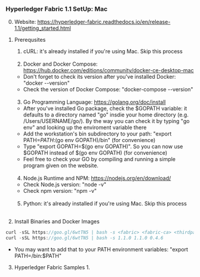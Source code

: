 ### Hyperledger Fabric 1.1 SetUp: Mac

0. Website: https://hyperledger-fabric.readthedocs.io/en/release-1.1/getting_started.html

1. Prerequsites

   1. cURL: it's already installed if you're using Mac. Skip this process
   <br />
   
   2. Docker and Docker Compose: https://hub.docker.com/editions/community/docker-ce-desktop-mac
   - Don't forget to check its version after you've installed Docker: "docker --version"
   - Check the version of Docker Compose: "docker-compose --version"
   <br />
   
   3. Go Programming Language: https://golang.org/doc/install
   - After you've installed Go package, check the $GOPATH variable: it defaults to a directory named "go" insdie your home directory (e.g. /Users/USERNAME/go/). By the way you can check it by typing "go env" and looking up the enviroment variable there
   - Add the workstation's bin subdirectory to your path: "export PATH=$PATH:$(go env GOPATH)/bin" (for convenience)
   - Type "export GOPATH=$(go env GOPATH)". So you can now use $GOPATH instead of $(go env GOPATH) (for convenience)
   - Feel free to check your GO by compiling and running a simple program given on the website.
   <br />

   4. Node.js Runtime and NPM: https://nodejs.org/en/download/
   - Check Node.js version: "node -v"
   - Check npm version: "npm -v"
   <br />
   
   5. Python: it's already installed if you're using Mac. Skip this process
   <br />
   
2. Install Binaries and Docker Images
```c
curl -sSL https://goo.gl/6wtTN5 | bash -s <fabric> <fabric-ca> <thirdparty>
curl -sSL https://goo.gl/6wtTN5 | bash -s 1.1.0 1.1.0 0.4.6
```
   - You may want to add that to your PATH environment variables: "export PATH=<path to download location>/bin:$PATH"
   
3. Hyperledger Fabric Samples
   1. 
   
